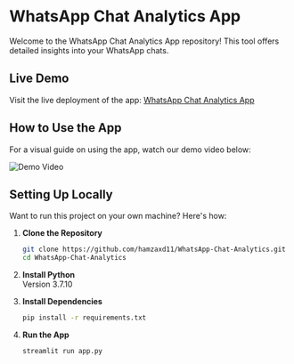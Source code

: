 # WhatsApp Chat Analytics App

Welcome to the WhatsApp Chat Analytics App repository! This tool offers detailed insights into your WhatsApp chats.

## Live Demo
Visit the live deployment of the app: [WhatsApp Chat Analytics App](https://hamzaxd11-whatsapp-chat-analytics-app-ncd0qj.streamlit.app/)

## How to Use the App
For a visual guide on using the app, watch our demo video below:

![Demo Video](https://github.com/hamzaxd11/WhatsApp-Chat-Analytics/assets/61797832/9b679149-64aa-47e1-970a-56a853af204f)


## Setting Up Locally

Want to run this project on your own machine? Here's how:

1. **Clone the Repository**  
   ```bash
   git clone https://github.com/hamzaxd11/WhatsApp-Chat-Analytics.git
   cd WhatsApp-Chat-Analytics

2. **Install Python**  
   Version 3.7.10

3. **Install Dependencies**  
   ```bash
   pip install -r requirements.txt

4. **Run the App**  
   ```bash
   streamlit run app.py
